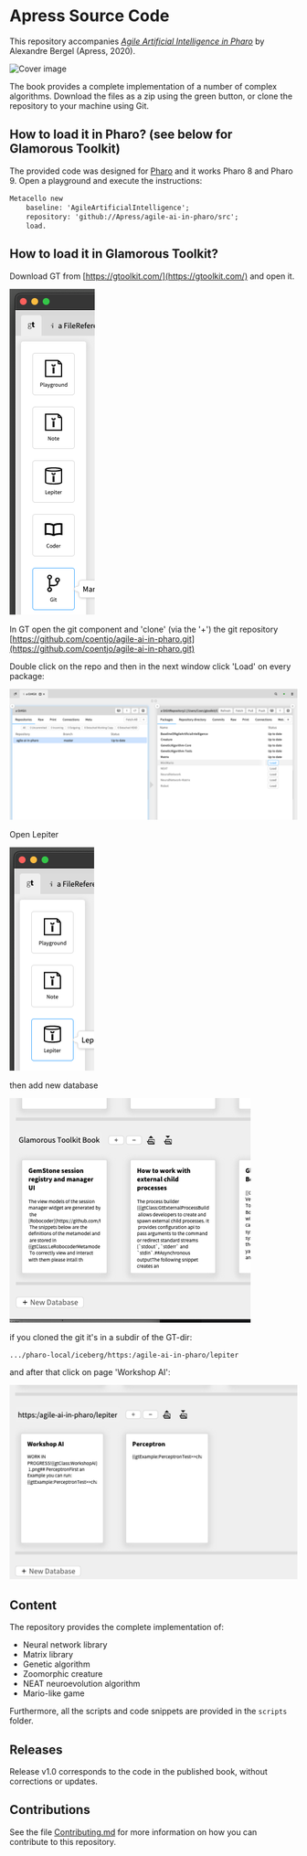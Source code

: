 # Apress Source Code

This repository accompanies [*Agile Artificial Intelligence in Pharo*](https://www.apress.com/9781484253830) by Alexandre Bergel (Apress, 2020).

[comment]: #cover
![Cover image](img/9781484253830.jpg)

The book provides a complete implementation of a number of complex algorithms. Download the files as a zip using the green button, or clone the repository to your machine using Git.

## How to load it in Pharo? (see below for Glamorous Toolkit)

The provided code was designed for [Pharo](http://pharo.org) and it works Pharo 8 and Pharo 9. Open a playground and execute the instructions:

```Smalltalk
Metacello new
    baseline: 'AgileArtificialIntelligence';
    repository: 'github://Apress/agile-ai-in-pharo/src';
    load.
```

## How to load it in Glamorous Toolkit?

Download GT from [https://gtoolkit.com/](https://gtoolkit.com/) and open it.

![GT.git](img/GT.git.png)


In GT open the git component and 'clone' (via the '+') the git repository
[https://github.com/coentjo/agile-ai-in-pharo.git](https://github.com/coentjo/agile-ai-in-pharo.git)

Double click on the repo and then in the next window click 'Load'
on every package:


![Load from git](img/GT.git.load.png)



Open Lepiter

![lepiter](img/GT.lepiter.png)

then add new database

![lepiter.newDatabase](img/GT.lepiter.newDatabase.png)

if you cloned the git it's in a subdir of the GT-dir:

```
.../pharo-local/iceberg/https:/agile-ai-in-pharo/lepiter
```

and after that click on page 'Workshop AI':

![WorkshopAI](img/GT.lepiter.WorkshopAI.png)




## Content

The repository provides the complete implementation of:

- Neural network library
- Matrix library
- Genetic algorithm
- Zoomorphic creature
- NEAT neuroevolution algorithm
- Mario-like game

Furthermore, all the scripts and code snippets are provided in the `scripts` folder.

## Releases

Release v1.0 corresponds to the code in the published book, without corrections or updates.

## Contributions

See the file [Contributing.md](Contributing.md) for more information on how you can contribute to this repository.
